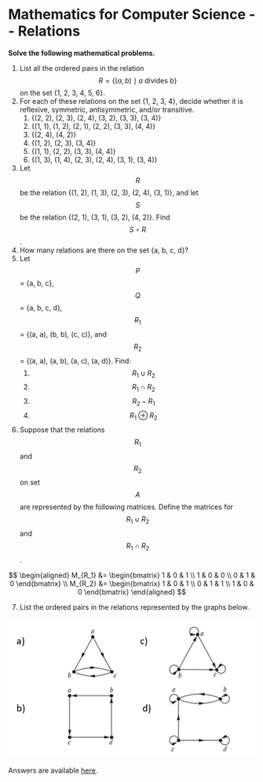# Mathematics for Computer Science -- Relations

<script>
MathJax = {
  loader: {
    load: ['input/tex-base', 'output/svg', 'ui/menu', '[tex]/require']
  },
  tex: {
    packages: ['base', 'require']
  }
};
</script>
<script type="text/javascript" id="MathJax-script" async
  src="https://cdn.jsdelivr.net/npm/mathjax@3/es5/tex-svg.js">
</script>

**Solve the following mathematical problems.**

1. List all the ordered pairs in the relation $$R = \{(a, b) \mid a \text{ divides } b \}$$ on the set {1, 2, 3, 4, 5, 6}.
2. For each of these relations on the set {1, 2, 3, 4}, decide whether it is reflexive, symmetric, antisymmetric, and/or transitive.
   1. {(2, 2), (2, 3), (2, 4), (3, 2), (3, 3), (3, 4)}
   2. {(1, 1), (1, 2), (2, 1), (2, 2), (3, 3), (4, 4)}
   3. {(2, 4), (4, 2)}
   4. {(1, 2), (2, 3), (3, 4)}
   5. {(1, 1), (2, 2), (3, 3), (4, 4)}
   6. {(1, 3), (1, 4), (2, 3), (2, 4), (3, 1), (3, 4)}
3. Let $$R$$ be the relation {(1, 2), (1, 3), (2, 3), (2, 4), (3, 1)}, and let $$S$$ be the relation {(2, 1), (3, 1), (3, 2), (4, 2)}. Find $$S \circ R$$.
4. How many relations are there on the set {a, b, c, d}?
5. Let $$P$$ = {a, b, c}, $$Q$$ = {a, b, c, d}, $$R_1$$ = {(a, a), (b, b), (c, c)}, and $$R_2$$ = {(a, a), (a, b), (a, c), (a, d)}. Find:
   1. $$R_1 \cup R_2$$
   2. $$R_1 \cap R_2$$
   3. $$R_2 - R_1$$
   4. $$R_1 \oplus R_2$$
6. Suppose that the relations $$R_1$$ and $$R_2$$ on set $$A$$ are represented by the following matrices. Define the matrices for $$R_1 \cup R_2$$ and $$R_1 \cap R_2$$.

$$
\begin{aligned}
M_{R_1} &=
\begin{bmatrix}
1 & 0 & 1 \\
1 & 0 & 0 \\
0 & 1 & 0
\end{bmatrix} \\
M_{R_2} &=
\begin{bmatrix}
1 & 0 & 1 \\
0 & 1 & 1 \\
1 & 0 & 0
\end{bmatrix}
\end{aligned}
$$

7. List the ordered pairs in the relations represented by the graphs below.

![Graph diagrams](graphs.png)

Answers are available [here](exercise-answers).